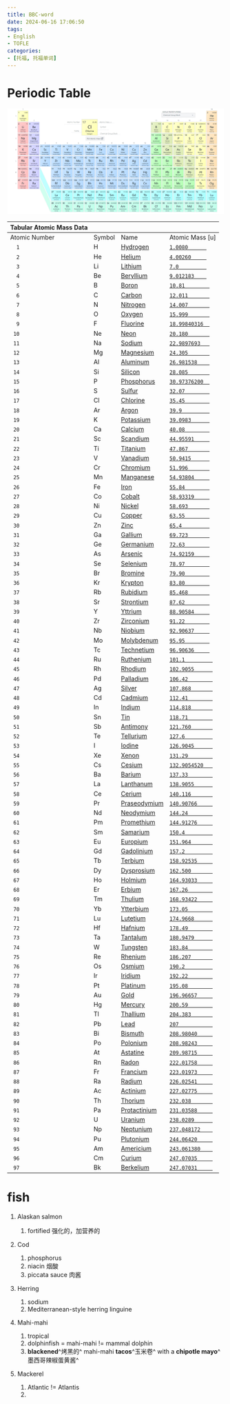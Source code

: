 ```yaml
---
title: BBC-word
date: 2024-06-16 17:06:50
tags:
- English
- TOFLE
categories:
- [托福, 托福单词]
---
```


#  Periodic Table

![image-20240616171351691](https://raw.githubusercontent.com/leovewc/images/main/image-20240616171351691.png)

| Tabular Atomic Mass Data |        |                                                             |                                                              |
| ------------------------ | ------ | ----------------------------------------------------------- | ------------------------------------------------------------ |
| Atomic Number            | Symbol | Name                                                        | Atomic Mass [u]                                              |
| `  1`                    | H      | [Hydrogen](https://pubchem.ncbi.nlm.nih.gov/element/1)      | [`1.0080      `](https://pubchem.ncbi.nlm.nih.gov/element/1#section=Atomic-Weight) |
| `  2`                    | He     | [Helium](https://pubchem.ncbi.nlm.nih.gov/element/2)        | [`4.00260     `](https://pubchem.ncbi.nlm.nih.gov/element/2#section=Atomic-Weight) |
| `  3`                    | Li     | [Lithium](https://pubchem.ncbi.nlm.nih.gov/element/3)       | [`7.0         `](https://pubchem.ncbi.nlm.nih.gov/element/3#section=Atomic-Weight) |
| `  4`                    | Be     | [Beryllium](https://pubchem.ncbi.nlm.nih.gov/element/4)     | [`9.012183    `](https://pubchem.ncbi.nlm.nih.gov/element/4#section=Atomic-Weight) |
| `  5`                    | B      | [Boron](https://pubchem.ncbi.nlm.nih.gov/element/5)         | [`10.81        `](https://pubchem.ncbi.nlm.nih.gov/element/5#section=Atomic-Weight) |
| `  6`                    | C      | [Carbon](https://pubchem.ncbi.nlm.nih.gov/element/6)        | [`12.011       `](https://pubchem.ncbi.nlm.nih.gov/element/6#section=Atomic-Weight) |
| `  7`                    | N      | [Nitrogen](https://pubchem.ncbi.nlm.nih.gov/element/7)      | [`14.007       `](https://pubchem.ncbi.nlm.nih.gov/element/7#section=Atomic-Weight) |
| `  8`                    | O      | [Oxygen](https://pubchem.ncbi.nlm.nih.gov/element/8)        | [`15.999       `](https://pubchem.ncbi.nlm.nih.gov/element/8#section=Atomic-Weight) |
| `  9`                    | F      | [Fluorine](https://pubchem.ncbi.nlm.nih.gov/element/9)      | [`18.99840316  `](https://pubchem.ncbi.nlm.nih.gov/element/9#section=Atomic-Weight) |
| ` 10`                    | Ne     | [Neon](https://pubchem.ncbi.nlm.nih.gov/element/10)         | [`20.180       `](https://pubchem.ncbi.nlm.nih.gov/element/10#section=Atomic-Weight) |
| ` 11`                    | Na     | [Sodium](https://pubchem.ncbi.nlm.nih.gov/element/11)       | [`22.9897693   `](https://pubchem.ncbi.nlm.nih.gov/element/11#section=Atomic-Weight) |
| ` 12`                    | Mg     | [Magnesium](https://pubchem.ncbi.nlm.nih.gov/element/12)    | [`24.305       `](https://pubchem.ncbi.nlm.nih.gov/element/12#section=Atomic-Weight) |
| ` 13`                    | Al     | [Aluminum](https://pubchem.ncbi.nlm.nih.gov/element/13)     | [`26.981538    `](https://pubchem.ncbi.nlm.nih.gov/element/13#section=Atomic-Weight) |
| ` 14`                    | Si     | [Silicon](https://pubchem.ncbi.nlm.nih.gov/element/14)      | [`28.085       `](https://pubchem.ncbi.nlm.nih.gov/element/14#section=Atomic-Weight) |
| ` 15`                    | P      | [Phosphorus](https://pubchem.ncbi.nlm.nih.gov/element/15)   | [`30.97376200  `](https://pubchem.ncbi.nlm.nih.gov/element/15#section=Atomic-Weight) |
| ` 16`                    | S      | [Sulfur](https://pubchem.ncbi.nlm.nih.gov/element/16)       | [`32.07        `](https://pubchem.ncbi.nlm.nih.gov/element/16#section=Atomic-Weight) |
| ` 17`                    | Cl     | [Chlorine](https://pubchem.ncbi.nlm.nih.gov/element/17)     | [`35.45        `](https://pubchem.ncbi.nlm.nih.gov/element/17#section=Atomic-Weight) |
| ` 18`                    | Ar     | [Argon](https://pubchem.ncbi.nlm.nih.gov/element/18)        | [`39.9         `](https://pubchem.ncbi.nlm.nih.gov/element/18#section=Atomic-Weight) |
| ` 19`                    | K      | [Potassium](https://pubchem.ncbi.nlm.nih.gov/element/19)    | [`39.0983      `](https://pubchem.ncbi.nlm.nih.gov/element/19#section=Atomic-Weight) |
| ` 20`                    | Ca     | [Calcium](https://pubchem.ncbi.nlm.nih.gov/element/20)      | [`40.08        `](https://pubchem.ncbi.nlm.nih.gov/element/20#section=Atomic-Weight) |
| ` 21`                    | Sc     | [Scandium](https://pubchem.ncbi.nlm.nih.gov/element/21)     | [`44.95591     `](https://pubchem.ncbi.nlm.nih.gov/element/21#section=Atomic-Weight) |
| ` 22`                    | Ti     | [Titanium](https://pubchem.ncbi.nlm.nih.gov/element/22)     | [`47.867       `](https://pubchem.ncbi.nlm.nih.gov/element/22#section=Atomic-Weight) |
| ` 23`                    | V      | [Vanadium](https://pubchem.ncbi.nlm.nih.gov/element/23)     | [`50.9415      `](https://pubchem.ncbi.nlm.nih.gov/element/23#section=Atomic-Weight) |
| ` 24`                    | Cr     | [Chromium](https://pubchem.ncbi.nlm.nih.gov/element/24)     | [`51.996       `](https://pubchem.ncbi.nlm.nih.gov/element/24#section=Atomic-Weight) |
| ` 25`                    | Mn     | [Manganese](https://pubchem.ncbi.nlm.nih.gov/element/25)    | [`54.93804     `](https://pubchem.ncbi.nlm.nih.gov/element/25#section=Atomic-Weight) |
| ` 26`                    | Fe     | [Iron](https://pubchem.ncbi.nlm.nih.gov/element/26)         | [`55.84        `](https://pubchem.ncbi.nlm.nih.gov/element/26#section=Atomic-Weight) |
| ` 27`                    | Co     | [Cobalt](https://pubchem.ncbi.nlm.nih.gov/element/27)       | [`58.93319     `](https://pubchem.ncbi.nlm.nih.gov/element/27#section=Atomic-Weight) |
| ` 28`                    | Ni     | [Nickel](https://pubchem.ncbi.nlm.nih.gov/element/28)       | [`58.693       `](https://pubchem.ncbi.nlm.nih.gov/element/28#section=Atomic-Weight) |
| ` 29`                    | Cu     | [Copper](https://pubchem.ncbi.nlm.nih.gov/element/29)       | [`63.55        `](https://pubchem.ncbi.nlm.nih.gov/element/29#section=Atomic-Weight) |
| ` 30`                    | Zn     | [Zinc](https://pubchem.ncbi.nlm.nih.gov/element/30)         | [`65.4         `](https://pubchem.ncbi.nlm.nih.gov/element/30#section=Atomic-Weight) |
| ` 31`                    | Ga     | [Gallium](https://pubchem.ncbi.nlm.nih.gov/element/31)      | [`69.723       `](https://pubchem.ncbi.nlm.nih.gov/element/31#section=Atomic-Weight) |
| ` 32`                    | Ge     | [Germanium](https://pubchem.ncbi.nlm.nih.gov/element/32)    | [`72.63        `](https://pubchem.ncbi.nlm.nih.gov/element/32#section=Atomic-Weight) |
| ` 33`                    | As     | [Arsenic](https://pubchem.ncbi.nlm.nih.gov/element/33)      | [`74.92159     `](https://pubchem.ncbi.nlm.nih.gov/element/33#section=Atomic-Weight) |
| ` 34`                    | Se     | [Selenium](https://pubchem.ncbi.nlm.nih.gov/element/34)     | [`78.97        `](https://pubchem.ncbi.nlm.nih.gov/element/34#section=Atomic-Weight) |
| ` 35`                    | Br     | [Bromine](https://pubchem.ncbi.nlm.nih.gov/element/35)      | [`79.90        `](https://pubchem.ncbi.nlm.nih.gov/element/35#section=Atomic-Weight) |
| ` 36`                    | Kr     | [Krypton](https://pubchem.ncbi.nlm.nih.gov/element/36)      | [`83.80        `](https://pubchem.ncbi.nlm.nih.gov/element/36#section=Atomic-Weight) |
| ` 37`                    | Rb     | [Rubidium](https://pubchem.ncbi.nlm.nih.gov/element/37)     | [`85.468       `](https://pubchem.ncbi.nlm.nih.gov/element/37#section=Atomic-Weight) |
| ` 38`                    | Sr     | [Strontium](https://pubchem.ncbi.nlm.nih.gov/element/38)    | [`87.62        `](https://pubchem.ncbi.nlm.nih.gov/element/38#section=Atomic-Weight) |
| ` 39`                    | Y      | [Yttrium](https://pubchem.ncbi.nlm.nih.gov/element/39)      | [`88.90584     `](https://pubchem.ncbi.nlm.nih.gov/element/39#section=Atomic-Weight) |
| ` 40`                    | Zr     | [Zirconium](https://pubchem.ncbi.nlm.nih.gov/element/40)    | [`91.22        `](https://pubchem.ncbi.nlm.nih.gov/element/40#section=Atomic-Weight) |
| ` 41`                    | Nb     | [Niobium](https://pubchem.ncbi.nlm.nih.gov/element/41)      | [`92.90637     `](https://pubchem.ncbi.nlm.nih.gov/element/41#section=Atomic-Weight) |
| ` 42`                    | Mo     | [Molybdenum](https://pubchem.ncbi.nlm.nih.gov/element/42)   | [`95.95        `](https://pubchem.ncbi.nlm.nih.gov/element/42#section=Atomic-Weight) |
| ` 43`                    | Tc     | [Technetium](https://pubchem.ncbi.nlm.nih.gov/element/43)   | [`96.90636     `](https://pubchem.ncbi.nlm.nih.gov/element/43#section=Atomic-Weight) |
| ` 44`                    | Ru     | [Ruthenium](https://pubchem.ncbi.nlm.nih.gov/element/44)    | [`101.1         `](https://pubchem.ncbi.nlm.nih.gov/element/44#section=Atomic-Weight) |
| ` 45`                    | Rh     | [Rhodium](https://pubchem.ncbi.nlm.nih.gov/element/45)      | [`102.9055      `](https://pubchem.ncbi.nlm.nih.gov/element/45#section=Atomic-Weight) |
| ` 46`                    | Pd     | [Palladium](https://pubchem.ncbi.nlm.nih.gov/element/46)    | [`106.42        `](https://pubchem.ncbi.nlm.nih.gov/element/46#section=Atomic-Weight) |
| ` 47`                    | Ag     | [Silver](https://pubchem.ncbi.nlm.nih.gov/element/47)       | [`107.868       `](https://pubchem.ncbi.nlm.nih.gov/element/47#section=Atomic-Weight) |
| ` 48`                    | Cd     | [Cadmium](https://pubchem.ncbi.nlm.nih.gov/element/48)      | [`112.41        `](https://pubchem.ncbi.nlm.nih.gov/element/48#section=Atomic-Weight) |
| ` 49`                    | In     | [Indium](https://pubchem.ncbi.nlm.nih.gov/element/49)       | [`114.818       `](https://pubchem.ncbi.nlm.nih.gov/element/49#section=Atomic-Weight) |
| ` 50`                    | Sn     | [Tin](https://pubchem.ncbi.nlm.nih.gov/element/50)          | [`118.71        `](https://pubchem.ncbi.nlm.nih.gov/element/50#section=Atomic-Weight) |
| ` 51`                    | Sb     | [Antimony](https://pubchem.ncbi.nlm.nih.gov/element/51)     | [`121.760       `](https://pubchem.ncbi.nlm.nih.gov/element/51#section=Atomic-Weight) |
| ` 52`                    | Te     | [Tellurium](https://pubchem.ncbi.nlm.nih.gov/element/52)    | [`127.6         `](https://pubchem.ncbi.nlm.nih.gov/element/52#section=Atomic-Weight) |
| ` 53`                    | I      | [Iodine](https://pubchem.ncbi.nlm.nih.gov/element/53)       | [`126.9045      `](https://pubchem.ncbi.nlm.nih.gov/element/53#section=Atomic-Weight) |
| ` 54`                    | Xe     | [Xenon](https://pubchem.ncbi.nlm.nih.gov/element/54)        | [`131.29        `](https://pubchem.ncbi.nlm.nih.gov/element/54#section=Atomic-Weight) |
| ` 55`                    | Cs     | [Cesium](https://pubchem.ncbi.nlm.nih.gov/element/55)       | [`132.9054520   `](https://pubchem.ncbi.nlm.nih.gov/element/55#section=Atomic-Weight) |
| ` 56`                    | Ba     | [Barium](https://pubchem.ncbi.nlm.nih.gov/element/56)       | [`137.33        `](https://pubchem.ncbi.nlm.nih.gov/element/56#section=Atomic-Weight) |
| ` 57`                    | La     | [Lanthanum](https://pubchem.ncbi.nlm.nih.gov/element/57)    | [`138.9055      `](https://pubchem.ncbi.nlm.nih.gov/element/57#section=Atomic-Weight) |
| ` 58`                    | Ce     | [Cerium](https://pubchem.ncbi.nlm.nih.gov/element/58)       | [`140.116       `](https://pubchem.ncbi.nlm.nih.gov/element/58#section=Atomic-Weight) |
| ` 59`                    | Pr     | [Praseodymium](https://pubchem.ncbi.nlm.nih.gov/element/59) | [`140.90766     `](https://pubchem.ncbi.nlm.nih.gov/element/59#section=Atomic-Weight) |
| ` 60`                    | Nd     | [Neodymium](https://pubchem.ncbi.nlm.nih.gov/element/60)    | [`144.24        `](https://pubchem.ncbi.nlm.nih.gov/element/60#section=Atomic-Weight) |
| ` 61`                    | Pm     | [Promethium](https://pubchem.ncbi.nlm.nih.gov/element/61)   | [`144.91276     `](https://pubchem.ncbi.nlm.nih.gov/element/61#section=Atomic-Weight) |
| ` 62`                    | Sm     | [Samarium](https://pubchem.ncbi.nlm.nih.gov/element/62)     | [`150.4         `](https://pubchem.ncbi.nlm.nih.gov/element/62#section=Atomic-Weight) |
| ` 63`                    | Eu     | [Europium](https://pubchem.ncbi.nlm.nih.gov/element/63)     | [`151.964       `](https://pubchem.ncbi.nlm.nih.gov/element/63#section=Atomic-Weight) |
| ` 64`                    | Gd     | [Gadolinium](https://pubchem.ncbi.nlm.nih.gov/element/64)   | [`157.2         `](https://pubchem.ncbi.nlm.nih.gov/element/64#section=Atomic-Weight) |
| ` 65`                    | Tb     | [Terbium](https://pubchem.ncbi.nlm.nih.gov/element/65)      | [`158.92535     `](https://pubchem.ncbi.nlm.nih.gov/element/65#section=Atomic-Weight) |
| ` 66`                    | Dy     | [Dysprosium](https://pubchem.ncbi.nlm.nih.gov/element/66)   | [`162.500       `](https://pubchem.ncbi.nlm.nih.gov/element/66#section=Atomic-Weight) |
| ` 67`                    | Ho     | [Holmium](https://pubchem.ncbi.nlm.nih.gov/element/67)      | [`164.93033     `](https://pubchem.ncbi.nlm.nih.gov/element/67#section=Atomic-Weight) |
| ` 68`                    | Er     | [Erbium](https://pubchem.ncbi.nlm.nih.gov/element/68)       | [`167.26        `](https://pubchem.ncbi.nlm.nih.gov/element/68#section=Atomic-Weight) |
| ` 69`                    | Tm     | [Thulium](https://pubchem.ncbi.nlm.nih.gov/element/69)      | [`168.93422     `](https://pubchem.ncbi.nlm.nih.gov/element/69#section=Atomic-Weight) |
| ` 70`                    | Yb     | [Ytterbium](https://pubchem.ncbi.nlm.nih.gov/element/70)    | [`173.05        `](https://pubchem.ncbi.nlm.nih.gov/element/70#section=Atomic-Weight) |
| ` 71`                    | Lu     | [Lutetium](https://pubchem.ncbi.nlm.nih.gov/element/71)     | [`174.9668      `](https://pubchem.ncbi.nlm.nih.gov/element/71#section=Atomic-Weight) |
| ` 72`                    | Hf     | [Hafnium](https://pubchem.ncbi.nlm.nih.gov/element/72)      | [`178.49        `](https://pubchem.ncbi.nlm.nih.gov/element/72#section=Atomic-Weight) |
| ` 73`                    | Ta     | [Tantalum](https://pubchem.ncbi.nlm.nih.gov/element/73)     | [`180.9479      `](https://pubchem.ncbi.nlm.nih.gov/element/73#section=Atomic-Weight) |
| ` 74`                    | W      | [Tungsten](https://pubchem.ncbi.nlm.nih.gov/element/74)     | [`183.84        `](https://pubchem.ncbi.nlm.nih.gov/element/74#section=Atomic-Weight) |
| ` 75`                    | Re     | [Rhenium](https://pubchem.ncbi.nlm.nih.gov/element/75)      | [`186.207       `](https://pubchem.ncbi.nlm.nih.gov/element/75#section=Atomic-Weight) |
| ` 76`                    | Os     | [Osmium](https://pubchem.ncbi.nlm.nih.gov/element/76)       | [`190.2         `](https://pubchem.ncbi.nlm.nih.gov/element/76#section=Atomic-Weight) |
| ` 77`                    | Ir     | [Iridium](https://pubchem.ncbi.nlm.nih.gov/element/77)      | [`192.22        `](https://pubchem.ncbi.nlm.nih.gov/element/77#section=Atomic-Weight) |
| ` 78`                    | Pt     | [Platinum](https://pubchem.ncbi.nlm.nih.gov/element/78)     | [`195.08        `](https://pubchem.ncbi.nlm.nih.gov/element/78#section=Atomic-Weight) |
| ` 79`                    | Au     | [Gold](https://pubchem.ncbi.nlm.nih.gov/element/79)         | [`196.96657     `](https://pubchem.ncbi.nlm.nih.gov/element/79#section=Atomic-Weight) |
| ` 80`                    | Hg     | [Mercury](https://pubchem.ncbi.nlm.nih.gov/element/80)      | [`200.59        `](https://pubchem.ncbi.nlm.nih.gov/element/80#section=Atomic-Weight) |
| ` 81`                    | Tl     | [Thallium](https://pubchem.ncbi.nlm.nih.gov/element/81)     | [`204.383       `](https://pubchem.ncbi.nlm.nih.gov/element/81#section=Atomic-Weight) |
| ` 82`                    | Pb     | [Lead](https://pubchem.ncbi.nlm.nih.gov/element/82)         | [`207           `](https://pubchem.ncbi.nlm.nih.gov/element/82#section=Atomic-Weight) |
| ` 83`                    | Bi     | [Bismuth](https://pubchem.ncbi.nlm.nih.gov/element/83)      | [`208.98040     `](https://pubchem.ncbi.nlm.nih.gov/element/83#section=Atomic-Weight) |
| ` 84`                    | Po     | [Polonium](https://pubchem.ncbi.nlm.nih.gov/element/84)     | [`208.98243     `](https://pubchem.ncbi.nlm.nih.gov/element/84#section=Atomic-Weight) |
| ` 85`                    | At     | [Astatine](https://pubchem.ncbi.nlm.nih.gov/element/85)     | [`209.98715     `](https://pubchem.ncbi.nlm.nih.gov/element/85#section=Atomic-Weight) |
| ` 86`                    | Rn     | [Radon](https://pubchem.ncbi.nlm.nih.gov/element/86)        | [`222.01758     `](https://pubchem.ncbi.nlm.nih.gov/element/86#section=Atomic-Weight) |
| ` 87`                    | Fr     | [Francium](https://pubchem.ncbi.nlm.nih.gov/element/87)     | [`223.01973     `](https://pubchem.ncbi.nlm.nih.gov/element/87#section=Atomic-Weight) |
| ` 88`                    | Ra     | [Radium](https://pubchem.ncbi.nlm.nih.gov/element/88)       | [`226.02541     `](https://pubchem.ncbi.nlm.nih.gov/element/88#section=Atomic-Weight) |
| ` 89`                    | Ac     | [Actinium](https://pubchem.ncbi.nlm.nih.gov/element/89)     | [`227.02775     `](https://pubchem.ncbi.nlm.nih.gov/element/89#section=Atomic-Weight) |
| ` 90`                    | Th     | [Thorium](https://pubchem.ncbi.nlm.nih.gov/element/90)      | [`232.038       `](https://pubchem.ncbi.nlm.nih.gov/element/90#section=Atomic-Weight) |
| ` 91`                    | Pa     | [Protactinium](https://pubchem.ncbi.nlm.nih.gov/element/91) | [`231.03588     `](https://pubchem.ncbi.nlm.nih.gov/element/91#section=Atomic-Weight) |
| ` 92`                    | U      | [Uranium](https://pubchem.ncbi.nlm.nih.gov/element/92)      | [`238.0289      `](https://pubchem.ncbi.nlm.nih.gov/element/92#section=Atomic-Weight) |
| ` 93`                    | Np     | [Neptunium](https://pubchem.ncbi.nlm.nih.gov/element/93)    | [`237.048172    `](https://pubchem.ncbi.nlm.nih.gov/element/93#section=Atomic-Weight) |
| ` 94`                    | Pu     | [Plutonium](https://pubchem.ncbi.nlm.nih.gov/element/94)    | [`244.06420     `](https://pubchem.ncbi.nlm.nih.gov/element/94#section=Atomic-Weight) |
| ` 95`                    | Am     | [Americium](https://pubchem.ncbi.nlm.nih.gov/element/95)    | [`243.061380    `](https://pubchem.ncbi.nlm.nih.gov/element/95#section=Atomic-Weight) |
| ` 96`                    | Cm     | [Curium](https://pubchem.ncbi.nlm.nih.gov/element/96)       | [`247.07035     `](https://pubchem.ncbi.nlm.nih.gov/element/96#section=Atomic-Weight) |
| ` 97`                    | Bk     | [Berkelium](https://pubchem.ncbi.nlm.nih.gov/element/97)    | [`247.07031     `](https://pubchem.ncbi.nlm.nih.gov/element/97#section=Atomic-Weight) |

# fish

1. Alaskan salmon

   1. fortified 强化的，加营养的

2. Cod

   1. phosphorus
   2. niacin 烟酸
   3. piccata sauce 肉酱

3. Herring 

   1. sodium
   2. Mediterranean-style herring linguine

4. Mahi-mahi

   1. tropical
   2. dolphinfish   =  mahi-mahi      !=        mammal dolphin
   3. **blackened**^烤黑的^ mahi-mahi **tacos**^玉米卷^ with a **chipotle mayo**^墨西哥辣椒蛋黄酱^ 

5. Mackerel

   1. Atlantic        !=          Atlantis
   2. 

   
